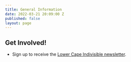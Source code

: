 ```yaml
---
title: General Information
date: 2022-03-21 20:09:00 Z
published: false
layout: page
---
```


## Get Involved!
* Sign up to receive the [Lower Cape Indivisible newsletter](mailto:lcinewsletterteam@gmail.com).
